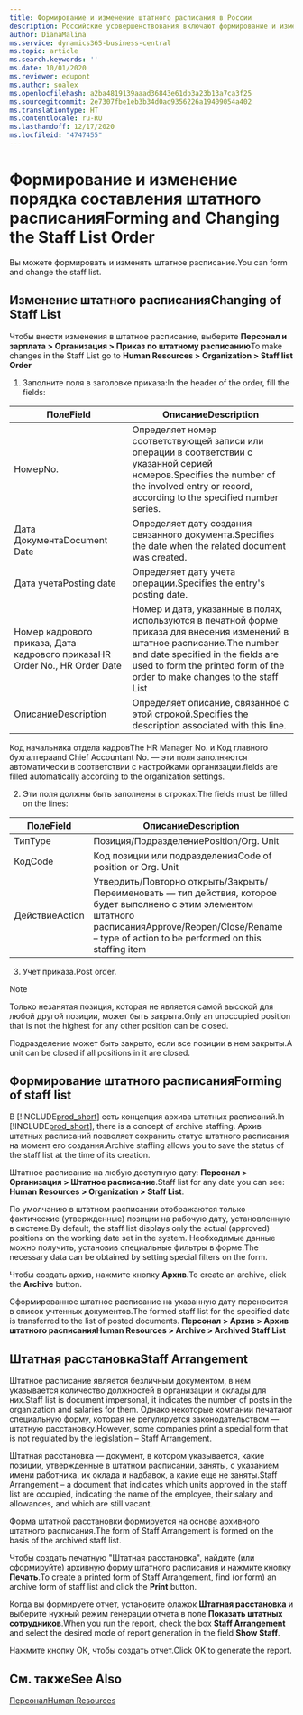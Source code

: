 ```yaml
---
title: Формирование и изменение штатного расписания в России
description: Российские усовершенствования включают формирование и изменение штатного расписания.
author: DianaMalina
ms.service: dynamics365-business-central
ms.topic: article
ms.search.keywords: ''
ms.date: 10/01/2020
ms.reviewer: edupont
ms.author: soalex
ms.openlocfilehash: a2ba4819139aaad36843e61db3a23b13a7ca3f25
ms.sourcegitcommit: 2e7307fbe1eb3b34d0ad9356226a19409054a402
ms.translationtype: HT
ms.contentlocale: ru-RU
ms.lasthandoff: 12/17/2020
ms.locfileid: "4747455"
---
```

# <a name="forming-and-changing-the-staff-list-order"></a><span data-ttu-id="f3111-103">Формирование и изменение порядка составления штатного расписания</span><span class="sxs-lookup"><span data-stu-id="f3111-103">Forming and Changing the Staff List Order</span></span>

<span data-ttu-id="f3111-104">Вы можете формировать и изменять штатное расписание.</span><span class="sxs-lookup"><span data-stu-id="f3111-104">You can form and change the staff list.</span></span>

## <a name="changing-of-staff-list"></a><span data-ttu-id="f3111-105">Изменение штатного расписания</span><span class="sxs-lookup"><span data-stu-id="f3111-105">Changing of Staff List</span></span>

<span data-ttu-id="f3111-106">Чтобы внести изменения в штатное расписание, выберите **Персонал и зарплата > Организация > Приказ по штатному расписанию**</span><span class="sxs-lookup"><span data-stu-id="f3111-106">To make changes in the Staff List  go to **Human Resources > Organization > Staff list Order**</span></span>

1. <span data-ttu-id="f3111-107">Заполните поля в заголовке приказа:</span><span class="sxs-lookup"><span data-stu-id="f3111-107">In the header of the order, fill the fields:</span></span>

| <span data-ttu-id="f3111-108">Поле</span><span class="sxs-lookup"><span data-stu-id="f3111-108">Field</span></span>                       | <span data-ttu-id="f3111-109">Описание</span><span class="sxs-lookup"><span data-stu-id="f3111-109">Description</span></span>                                                  |
| --------------------------- | ------------------------------------------------------------ |
| <span data-ttu-id="f3111-110">Номер</span><span class="sxs-lookup"><span data-stu-id="f3111-110">No.</span></span>                         | <span data-ttu-id="f3111-111">Определяет номер соответствующей записи или операции в соответствии с указанной серией номеров.</span><span class="sxs-lookup"><span data-stu-id="f3111-111">Specifies the number of the involved entry or record, according to the specified number series.</span></span> |
| <span data-ttu-id="f3111-112">Дата Документа</span><span class="sxs-lookup"><span data-stu-id="f3111-112">Document Date</span></span>               | <span data-ttu-id="f3111-113">Определяет дату создания связанного документа.</span><span class="sxs-lookup"><span data-stu-id="f3111-113">Specifies the date when the related document was created.</span></span>    |
| <span data-ttu-id="f3111-114">Дата учета</span><span class="sxs-lookup"><span data-stu-id="f3111-114">Posting date</span></span>                | <span data-ttu-id="f3111-115">Определяет дату учета операции.</span><span class="sxs-lookup"><span data-stu-id="f3111-115">Specifies the entry's posting date.</span></span>                          |
| <span data-ttu-id="f3111-116">Номер кадрового приказа, Дата кадрового приказа</span><span class="sxs-lookup"><span data-stu-id="f3111-116">HR Order No., HR Order Date</span></span> | <span data-ttu-id="f3111-117">Номер и дата, указанные в полях, используются в печатной форме приказа для внесения изменений в штатное расписание.</span><span class="sxs-lookup"><span data-stu-id="f3111-117">The number and date specified in the fields are used to form the printed form of the order to make changes to the staff List</span></span> |
| <span data-ttu-id="f3111-118">Описание</span><span class="sxs-lookup"><span data-stu-id="f3111-118">Description</span></span>                 | <span data-ttu-id="f3111-119">Определяет описание, связанное с этой строкой.</span><span class="sxs-lookup"><span data-stu-id="f3111-119">Specifies the description associated with this line.</span></span>         |

<span data-ttu-id="f3111-120">Код начальника отдела кадров</span><span class="sxs-lookup"><span data-stu-id="f3111-120">The HR Manager No.</span></span> <span data-ttu-id="f3111-121">и Код главного бухгалтера</span><span class="sxs-lookup"><span data-stu-id="f3111-121">and Chief Accountant No.</span></span> <span data-ttu-id="f3111-122">— эти поля заполняются автоматически в соответствии с настройками организации.</span><span class="sxs-lookup"><span data-stu-id="f3111-122">fields are filled automatically according to the organization settings.</span></span>

2. <span data-ttu-id="f3111-123">Эти поля должны быть заполнены в строках:</span><span class="sxs-lookup"><span data-stu-id="f3111-123">The fields must be filled on the lines:</span></span>

| <span data-ttu-id="f3111-124">Поле</span><span class="sxs-lookup"><span data-stu-id="f3111-124">Field</span></span>  | <span data-ttu-id="f3111-125">Описание</span><span class="sxs-lookup"><span data-stu-id="f3111-125">Description</span></span>                                                  |
| ------ | ------------------------------------------------------------ |
| <span data-ttu-id="f3111-126">Тип</span><span class="sxs-lookup"><span data-stu-id="f3111-126">Type</span></span>   | <span data-ttu-id="f3111-127">Позиция/Подразделение</span><span class="sxs-lookup"><span data-stu-id="f3111-127">Position/Org. Unit</span></span>                                           |
| <span data-ttu-id="f3111-128">Код</span><span class="sxs-lookup"><span data-stu-id="f3111-128">Code</span></span>   | <span data-ttu-id="f3111-129">Код позиции или подразделения</span><span class="sxs-lookup"><span data-stu-id="f3111-129">Code of position or Org. Unit</span></span>                                |
| <span data-ttu-id="f3111-130">Действие</span><span class="sxs-lookup"><span data-stu-id="f3111-130">Action</span></span> | <span data-ttu-id="f3111-131">Утвердить/Повторно открыть/Закрыть/Переименовать — тип действия, которое будет выполнено с этим элементом штатного расписания</span><span class="sxs-lookup"><span data-stu-id="f3111-131">Approve/Reopen/Close/Rename – type of action to be performed on this staffing item</span></span> |

3. <span data-ttu-id="f3111-132">Учет приказа.</span><span class="sxs-lookup"><span data-stu-id="f3111-132">Post order.</span></span>

> [!NOTE]
> <span data-ttu-id="f3111-133">Только незанятая позиция, которая не является самой высокой для любой другой позиции, может быть закрыта.</span><span class="sxs-lookup"><span data-stu-id="f3111-133">Only an unoccupied position that is not the highest for any other position can be closed.</span></span>
>
> <span data-ttu-id="f3111-134">Подразделение может быть закрыто, если все позиции в нем закрыты.</span><span class="sxs-lookup"><span data-stu-id="f3111-134">A unit can be closed if all positions in it are closed.</span></span>

## <a name="forming-of-staff-list"></a><span data-ttu-id="f3111-135">Формирование штатного расписания</span><span class="sxs-lookup"><span data-stu-id="f3111-135">Forming of staff list</span></span>

<span data-ttu-id="f3111-136">В [!INCLUDE[prod_short](../../includes/prod_short.md)] есть концепция архива штатных расписаний.</span><span class="sxs-lookup"><span data-stu-id="f3111-136">In [!INCLUDE[prod_short](../../includes/prod_short.md)], there is a concept of archive staffing.</span></span> <span data-ttu-id="f3111-137">Архив штатных расписаний позволяет сохранить статус штатного расписания на момент его создания.</span><span class="sxs-lookup"><span data-stu-id="f3111-137">Archive staffing allows you to save the status of the staff list at the time of its creation.</span></span>

<span data-ttu-id="f3111-138">Штатное расписание на любую доступную дату: **Персонал > Организация > Штатное расписание**.</span><span class="sxs-lookup"><span data-stu-id="f3111-138">Staff list for any date you can see: **Human Resources > Organization > Staff List**.</span></span>

<span data-ttu-id="f3111-139">По умолчанию в штатном расписании отображаются только фактические (утвержденные) позиции на рабочую дату, установленную в системе.</span><span class="sxs-lookup"><span data-stu-id="f3111-139">By default, the staff list displays only the actual (approved) positions on the working date set in the system.</span></span> <span data-ttu-id="f3111-140">Необходимые данные можно получить, установив специальные фильтры в форме.</span><span class="sxs-lookup"><span data-stu-id="f3111-140">The necessary data can be obtained by setting special filters on the form.</span></span>

<span data-ttu-id="f3111-141">Чтобы создать архив, нажмите кнопку **Архив**.</span><span class="sxs-lookup"><span data-stu-id="f3111-141">To create an archive, click the **Archive** button.</span></span>

<span data-ttu-id="f3111-142">Сформированное штатное расписание на указанную дату переносится в список учтенных документов.</span><span class="sxs-lookup"><span data-stu-id="f3111-142">The formed staff list for the specified date is transferred to the list of posted documents.</span></span> <span data-ttu-id="f3111-143">**Персонал > Архив > Архив штатного расписания**</span><span class="sxs-lookup"><span data-stu-id="f3111-143">**Human Resources > Archive > Archived Staff List**</span></span>

## <a name="staff-arrangement"></a><span data-ttu-id="f3111-144">Штатная расстановка</span><span class="sxs-lookup"><span data-stu-id="f3111-144">Staff Arrangement</span></span>

<span data-ttu-id="f3111-145">Штатное расписание является безличным документом, в нем указывается количество должностей в организации и оклады для них.</span><span class="sxs-lookup"><span data-stu-id="f3111-145">Staff list is document impersonal, it indicates the number of posts in the organization and salaries for them.</span></span> <span data-ttu-id="f3111-146">Однако некоторые компании печатают специальную форму, которая не регулируется законодательством — штатную расстановку.</span><span class="sxs-lookup"><span data-stu-id="f3111-146">However, some companies print a special form that is not regulated by the legislation – Staff Arrangement.</span></span>

<span data-ttu-id="f3111-147">Штатная расстановка — документ, в котором указывается, какие позиции, утвержденные в штатном расписании, заняты, с указанием имени работника, их оклада и надбавок, а какие еще не заняты.</span><span class="sxs-lookup"><span data-stu-id="f3111-147">Staff Arrangement – a document that indicates which units approved in the staff list are occupied, indicating the name of the employee, their salary and allowances, and which are still vacant.</span></span>

<span data-ttu-id="f3111-148">Форма штатной расстановки формируется на основе архивного штатного расписания.</span><span class="sxs-lookup"><span data-stu-id="f3111-148">The form of  Staff Arrangement is formed on the basis of the archived staff list.</span></span>

<span data-ttu-id="f3111-149">Чтобы создать печатную "Штатная расстановка", найдите (или сформируйте) архивную форму штатного расписания и нажмите кнопку **Печать**.</span><span class="sxs-lookup"><span data-stu-id="f3111-149">To create a printed form of Staff Arrangement, find (or form) an archive form of staff list and click the **Print** button.</span></span>

<span data-ttu-id="f3111-150">Когда вы формируете отчет, установите флажок **Штатная расстановка** и выберите нужный режим генерации отчета в поле **Показать штатных сотрудников**.</span><span class="sxs-lookup"><span data-stu-id="f3111-150">When you run the report, check the box **Staff Arrangement** and select the desired mode of report generation in the field **Show Staff**.</span></span>

<span data-ttu-id="f3111-151">Нажмите кнопку ОК, чтобы создать отчет.</span><span class="sxs-lookup"><span data-stu-id="f3111-151">Click OK to generate the report.</span></span>

## <a name="see-also"></a><span data-ttu-id="f3111-152">См. также</span><span class="sxs-lookup"><span data-stu-id="f3111-152">See Also</span></span>

[<span data-ttu-id="f3111-153">Персонал</span><span class="sxs-lookup"><span data-stu-id="f3111-153">Human Resources</span></span>](Human-Resources.md)  
